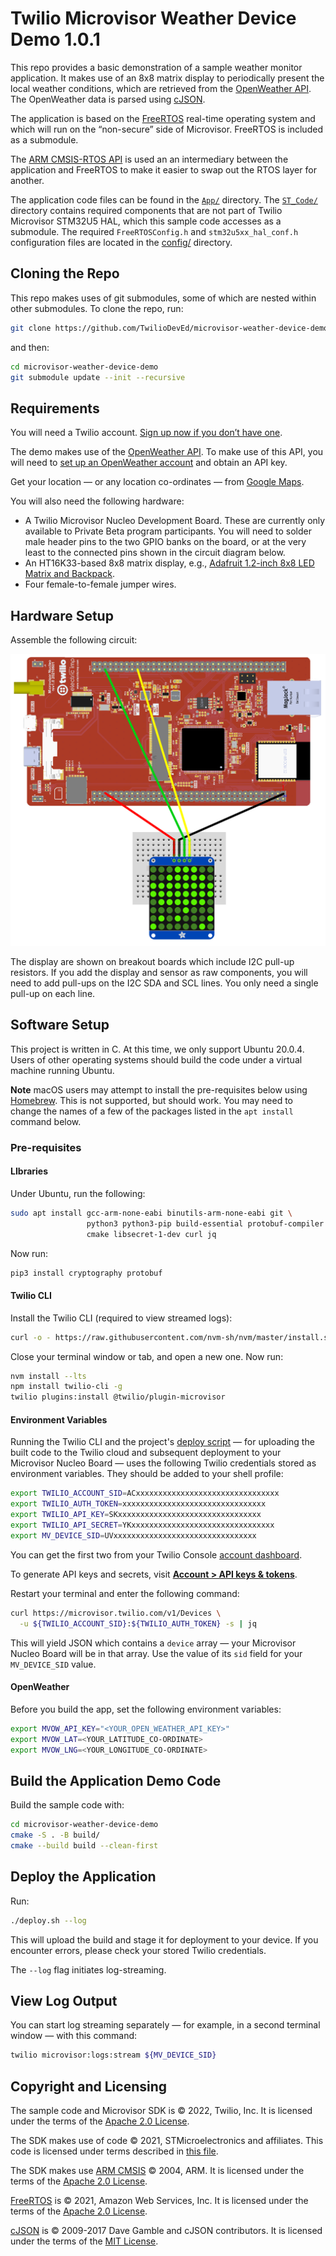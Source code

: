 # Twilio Microvisor Weather Device Demo 1.0.1

This repo provides a basic demonstration of a sample weather monitor application. It makes use of an 8x8 matrix display to periodically present the local weather conditions, which are retrieved from the [OpenWeather API](https://openweathermap.org/api/one-call-api). The OpenWeather data is parsed using [cJSON](https://github.com/DaveGamble/cJSON).

The application is based on the [FreeRTOS](https://freertos.org/) real-time operating system and which will run on the “non-secure” side of Microvisor. FreeRTOS is included as a submodule.

The [ARM CMSIS-RTOS API](https://github.com/ARM-software/CMSIS_5) is used an an intermediary between the application and FreeRTOS to make it easier to swap out the RTOS layer for another.

The application code files can be found in the [`App/`](App/) directory. The [`ST_Code/`](ST_Code/) directory contains required components that are not part of Twilio Microvisor STM32U5 HAL, which this sample code accesses as a submodule. The required `FreeRTOSConfig.h` and `stm32u5xx_hal_conf.h` configuration files are located in the [config/](config/) directory.

## Cloning the Repo

This repo makes uses of git submodules, some of which are nested within other submodules. To clone the repo, run:

```bash
git clone https://github.com/TwilioDevEd/microvisor-weather-device-demo.git
```

and then:

```bash
cd microvisor-weather-device-demo
git submodule update --init --recursive
```

## Requirements

You will need a Twilio account. [Sign up now if you don’t have one](https://www.twilio.com/try-twilio).

The demo makes use of the [OpenWeather API](https://openweathermap.org/api/one-call-api). To make use of this API, you will need to [set up an OpenWeather account](https://home.openweathermap.org/users/sign_up) and obtain an API key.

Get your location — or any location co-ordinates — from [Google Maps](https://www.google.co.uk/maps).

You will also need the following hardware:

* A Twilio Microvisor Nucleo Development Board. These are currently only available to Private Beta program participants. You will need to solder male header pins to the two GPIO banks on the board, or at the very least to the connected pins shown in the circuit diagram below.
* An HT16K33-based 8x8 matrix display, e.g., [Adafruit 1.2-inch 8x8 LED Matrix and Backpack](https://www.adafruit.com/product/1856).
* Four female-to-female jumper wires.

## Hardware Setup

Assemble the following circuit:

![The Microvisor IOT device demo circuit](./images/circuit.png)

The display are shown on breakout boards which include I2C pull-up resistors. If you add the display and sensor as raw components, you will need to add pull-ups on the I2C SDA and SCL lines. You only need a single pull-up on each line.

## Software Setup

This project is written in C. At this time, we only support Ubuntu 20.0.4. Users of other operating systems should build the code under a virtual machine running Ubuntu.

**Note** macOS users may attempt to install the pre-requisites below using [Homebrew](https://brew.sh). This is not supported, but should work. You may need to change the names of a few of the packages listed in the `apt install` command below.

### Pre-requisites

#### LIbraries

Under Ubuntu, run the following:

```bash
sudo apt install gcc-arm-none-eabi binutils-arm-none-eabi git \
                 python3 python3-pip build-essential protobuf-compiler \
                 cmake libsecret-1-dev curl jq
```

Now run:

```bash
pip3 install cryptography protobuf
```

#### Twilio CLI

Install the Twilio CLI (required to view streamed logs):

```bash
curl -o - https://raw.githubusercontent.com/nvm-sh/nvm/master/install.sh | bash
```

Close your terminal window or tab, and open a new one. Now run:

```bash
nvm install --lts
npm install twilio-cli -g
twilio plugins:install @twilio/plugin-microvisor
```

#### Environment Variables

Running the Twilio CLI and the project's [deploy script](./deploy.sh) — for uploading the built code to the Twilio cloud and subsequent deployment to your Microvisor Nucleo Board — uses the following Twilio credentials stored as environment variables. They should be added to your shell profile:

```bash
export TWILIO_ACCOUNT_SID=ACxxxxxxxxxxxxxxxxxxxxxxxxxxxxxxxx
export TWILIO_AUTH_TOKEN=xxxxxxxxxxxxxxxxxxxxxxxxxxxxxxxx
export TWILIO_API_KEY=SKxxxxxxxxxxxxxxxxxxxxxxxxxxxxxxxx
export TWILIO_API_SECRET=YKxxxxxxxxxxxxxxxxxxxxxxxxxxxxxxxx
export MV_DEVICE_SID=UVxxxxxxxxxxxxxxxxxxxxxxxxxxxxxxxx
```

You can get the first two from your Twilio Console [account dashboard](https://console.twilio.com/).

To generate API keys and secrets, visit [**Account > API keys & tokens**](https://twilio.com/console/project/api-keys/).

Restart your terminal and enter the following command:

```bash
curl https://microvisor.twilio.com/v1/Devices \
  -u ${TWILIO_ACCOUNT_SID}:${TWILIO_AUTH_TOKEN} -s | jq
```

This will yield JSON which contains a `device` array — your Microvisor Nucleo Board will be in that array. Use the value of its `sid` field for your `MV_DEVICE_SID` value.

#### OpenWeather

Before you build the app, set the following environment variables:

```bash
export MVOW_API_KEY="<YOUR_OPEN_WEATHER_API_KEY>"
export MVOW_LAT=<YOUR_LATITUDE_CO-ORDINATE>
export MVOW_LNG=<YOUR_LONGITUDE_CO-ORDINATE>
```

## Build the Application Demo Code

Build the sample code with:

```bash
cd microvisor-weather-device-demo
cmake -S . -B build/
cmake --build build --clean-first
```

## Deploy the Application

Run:

```bash
./deploy.sh --log
```

This will upload the build and stage it for deployment to your device. If you encounter errors, please check your stored Twilio credentials.

The `--log` flag initiates log-streaming.

## View Log Output

You can start log streaming separately — for example, in a second terminal window — with this command:

```bash
twilio microvisor:logs:stream ${MV_DEVICE_SID}
```

## Copyright and Licensing

The sample code and Microvisor SDK is © 2022, Twilio, Inc. It is licensed under the terms of the [Apache 2.0 License](./LICENSE).

The SDK makes use of code © 2021, STMicroelectronics and affiliates. This code is licensed under terms described in [this file](https://github.com/twilio/twilio-microvisor-hal-stm32u5/blob/main/LICENSE-STM32CubeU5.md).

The SDK makes use [ARM CMSIS](https://github.com/ARM-software/CMSIS_5) © 2004, ARM. It is licensed under the terms of the [Apache 2.0 License](./LICENSE).

[FreeRTOS](https://freertos.org/) is © 2021, Amazon Web Services, Inc. It is licensed under the terms of the [Apache 2.0 License](./LICENSE).

[cJSON](https://github.com/DaveGamble/cJSON) is © 2009-2017 Dave Gamble and cJSON contributors. It is licensed under the terms of the [MIT License](./LICENSE.md).
